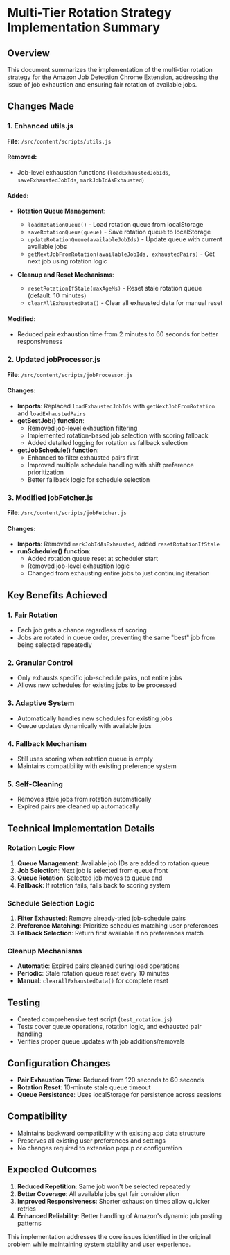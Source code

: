 # Multi-Tier Rotation Strategy Implementation Summary

## Overview
This document summarizes the implementation of the multi-tier rotation strategy for the Amazon Job Detection Chrome Extension, addressing the issue of job exhaustion and ensuring fair rotation of available jobs.

## Changes Made

### 1. Enhanced utils.js
**File**: `/src/content/scripts/utils.js`

#### Removed:
- Job-level exhaustion functions (`loadExhaustedJobIds`, `saveExhaustedJobIds`, `markJobIdAsExhausted`)

#### Added:
- **Rotation Queue Management**:
  - `loadRotationQueue()` - Load rotation queue from localStorage
  - `saveRotationQueue(queue)` - Save rotation queue to localStorage
  - `updateRotationQueue(availableJobIds)` - Update queue with current available jobs
  - `getNextJobFromRotation(availableJobIds, exhaustedPairs)` - Get next job using rotation logic

- **Cleanup and Reset Mechanisms**:
  - `resetRotationIfStale(maxAgeMs)` - Reset stale rotation queue (default: 10 minutes)
  - `clearAllExhaustedData()` - Clear all exhausted data for manual reset

#### Modified:
- Reduced pair exhaustion time from 2 minutes to 60 seconds for better responsiveness

### 2. Updated jobProcessor.js
**File**: `/src/content/scripts/jobProcessor.js`

#### Changes:
- **Imports**: Replaced `loadExhaustedJobIds` with `getNextJobFromRotation` and `loadExhaustedPairs`
- **getBestJob() function**: 
  - Removed job-level exhaustion filtering
  - Implemented rotation-based job selection with scoring fallback
  - Added detailed logging for rotation vs fallback selection
- **getJobSchedule() function**:
  - Enhanced to filter exhausted pairs first
  - Improved multiple schedule handling with shift preference prioritization
  - Better fallback logic for schedule selection

### 3. Modified jobFetcher.js
**File**: `/src/content/scripts/jobFetcher.js`

#### Changes:
- **Imports**: Removed `markJobIdAsExhausted`, added `resetRotationIfStale`
- **runScheduler() function**:
  - Added rotation queue reset at scheduler start
  - Removed job-level exhaustion logic
  - Changed from exhausting entire jobs to just continuing iteration

## Key Benefits Achieved

### 1. Fair Rotation
- Each job gets a chance regardless of scoring
- Jobs are rotated in queue order, preventing the same "best" job from being selected repeatedly

### 2. Granular Control
- Only exhausts specific job-schedule pairs, not entire jobs
- Allows new schedules for existing jobs to be processed

### 3. Adaptive System
- Automatically handles new schedules for existing jobs
- Queue updates dynamically with available jobs

### 4. Fallback Mechanism
- Still uses scoring when rotation queue is empty
- Maintains compatibility with existing preference system

### 5. Self-Cleaning
- Removes stale jobs from rotation automatically
- Expired pairs are cleaned up automatically

## Technical Implementation Details

### Rotation Logic Flow
1. **Queue Management**: Available job IDs are added to rotation queue
2. **Job Selection**: Next job is selected from queue front
3. **Queue Rotation**: Selected job moves to queue end
4. **Fallback**: If rotation fails, falls back to scoring system

### Schedule Selection Logic
1. **Filter Exhausted**: Remove already-tried job-schedule pairs
2. **Preference Matching**: Prioritize schedules matching user preferences
3. **Fallback Selection**: Return first available if no preferences match

### Cleanup Mechanisms
- **Automatic**: Expired pairs cleaned during load operations
- **Periodic**: Stale rotation queue reset every 10 minutes
- **Manual**: `clearAllExhaustedData()` for complete reset

## Testing
- Created comprehensive test script (`test_rotation.js`)
- Tests cover queue operations, rotation logic, and exhausted pair handling
- Verifies proper queue updates with job additions/removals

## Configuration Changes
- **Pair Exhaustion Time**: Reduced from 120 seconds to 60 seconds
- **Rotation Reset**: 10-minute stale queue timeout
- **Queue Persistence**: Uses localStorage for persistence across sessions

## Compatibility
- Maintains backward compatibility with existing app data structure
- Preserves all existing user preferences and settings
- No changes required to extension popup or configuration

## Expected Outcomes
1. **Reduced Repetition**: Same job won't be selected repeatedly
2. **Better Coverage**: All available jobs get fair consideration
3. **Improved Responsiveness**: Shorter exhaustion times allow quicker retries
4. **Enhanced Reliability**: Better handling of Amazon's dynamic job posting patterns

This implementation addresses the core issues identified in the original problem while maintaining system stability and user experience.